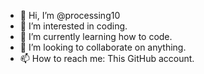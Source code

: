 - 👋 Hi, I’m @processing10
- 👀 I’m interested in coding.
- 🌱 I’m currently learning how to code.
- 💞️ I’m looking to collaborate on anything.
- 📫 How to reach me: This GitHub account.

<!---
processing10/processing10 is a ✨ special ✨ repository because its `README.md` (this file) appears on your GitHub profile.
You can click the Preview link to take a look at your changes.
--->
